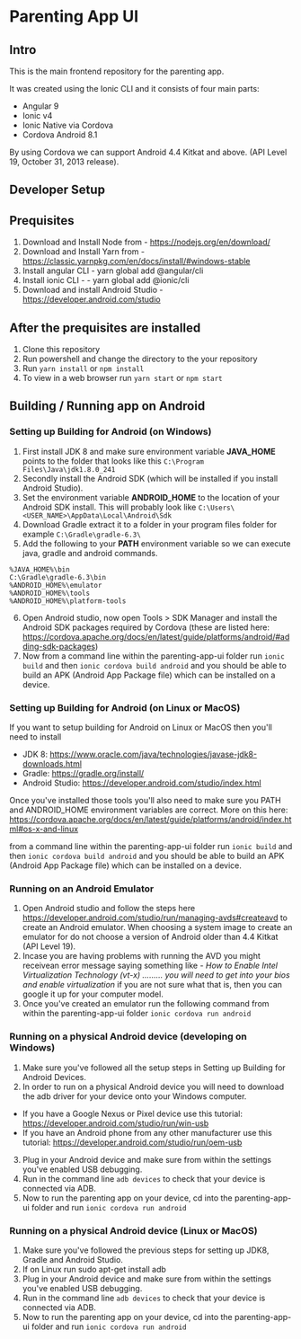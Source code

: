 # Parenting App UI

## Intro

This is the main frontend repository for the parenting app.

It was created using the Ionic CLI and it consists of four main parts:
- Angular 9
- Ionic v4
- Ionic Native via Cordova
- Cordova Android 8.1

By using Cordova we can support Android 4.4 Kitkat and above. (API Level 19, October 31, 2013 release).

## Developer Setup

## Prequisites 
1. Download and Install Node from - https://nodejs.org/en/download/
2. Download and Install Yarn from  - https://classic.yarnpkg.com/en/docs/install/#windows-stable
3. Install angular CLI - yarn global add @angular/cli
4. Install ionic CLI - - yarn global add @ionic/cli
5. Download and install Android Studio - https://developer.android.com/studio

## After the prequisites are installed 
1. Clone this repository
2. Run powershell and change the directory to the your repository
3. Run ```yarn install``` or ```npm install```
4. To view in a web browser run ```yarn start``` or ```npm start```

## Building / Running app on Android

### Setting up Building for Android (on Windows)

1. First install JDK 8 and make sure environment variable **JAVA_HOME** points to the folder that looks like this ``` C:\Program Files\Java\jdk1.8.0_241 ```
2. Secondly install the Android SDK (which will be installed if you install Android Studio).
3. Set the environment variable **ANDROID_HOME** to the location of your Android SDK install. This will probably look like
``` C:\Users\<USER_NAME>\AppData\Local\Android\Sdk ```
4. Download Gradle extract it to a folder in your program files folder for example
``` C:\Gradle\gradle-6.3\ ```
5. Add the following to your **PATH** environment variable so we can execute java, gradle and android commands.
``` 
%JAVA_HOME%\bin
C:\Gradle\gradle-6.3\bin
%ANDROID_HOME%\emulator
%ANDROID_HOME%\tools
%ANDROID_HOME%\platform-tools
```
6. Open Android studio, now open Tools > SDK Manager and install the Android SDK packages required by Cordova (these are listed here: https://cordova.apache.org/docs/en/latest/guide/platforms/android/#adding-sdk-packages)
7. Now from a command line within the parenting-app-ui folder run 
```ionic build``` and then ```ionic cordova build android``` and you should be able to build an APK (Android App Package file) which can be installed on a device.

### Setting up Building for Android (on Linux or MacOS)
If you want to setup building for Android on Linux or MacOS then you'll need to install
- JDK 8: https://www.oracle.com/java/technologies/javase-jdk8-downloads.html 
- Gradle: https://gradle.org/install/ 
- Android Studio: https://developer.android.com/studio/index.html

Once you've installed those tools you'll also need to make sure you PATH and ANDROID_HOME environment variables are correct. More on this here: https://cordova.apache.org/docs/en/latest/guide/platforms/android/index.html#os-x-and-linux 

from a command line within the parenting-app-ui folder run 
```ionic build``` and then ```ionic cordova build android``` and you should be able to build an APK (Android App Package file) which can be installed on a device.

### Running on an Android Emulator
1. Open Android studio and follow the steps here https://developer.android.com/studio/run/managing-avds#createavd to create an Android emulator. When choosing a system image to create an emulator for do not choose a version of Android older than 4.4 Kitkat (API Level 19).
2. Incase you are having problems with running the AVD you might receivean error message saying something like - *How to Enable Intel Virtualization Technology (vt-x) ………  you will need to get into your bios and enable virtualization* if you are not sure what that is, then you can google it up for your computer model. 
3. Once you've created an emulator run the following command from within the parenting-app-ui folder
```ionic cordova run android```

### Running on a physical Android device (developing on Windows)
1. Make sure you've followed all the setup steps in Setting up Building for Android Devices.
2. In order to run on a physical Android device you will need to download the adb driver for your device onto your Windows computer.
- If you have a Google Nexus or Pixel device use this tutorial: https://developer.android.com/studio/run/win-usb 
- If you have an Android phone from any other manufacturer use this tutorial: https://developer.android.com/studio/run/oem-usb 
3. Plug in your Android device and make sure from within the settings you've enabled USB debugging.
4. Run in the command line ```adb devices``` to check that your device is connected via ADB.
5. Now to run the parenting app on your device, cd into the parenting-app-ui folder and run
```ionic cordova run android```

### Running on a physical Android device (Linux or MacOS)
1. Make sure you've followed the previous steps for setting up JDK8, Gradle and Android Studio.
2. If on Linux run sudo apt-get install adb
3. Plug in your Android device and make sure from within the settings you've enabled USB debugging.
4. Run in the command line ```adb devices``` to check that your device is connected via ADB.
5. Now to run the parenting app on your device, cd into the parenting-app-ui folder and run
```ionic cordova run android```
